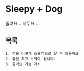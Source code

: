 # Sleepy + Dog

졸려요 ..
저두요 ...

## 목록
    1. 잠을 어떻게 효율적으로 잘 수 있을까요
    2. 불을 끄고 누워야 됩니다.
    3. 좋아요 기능 개시
